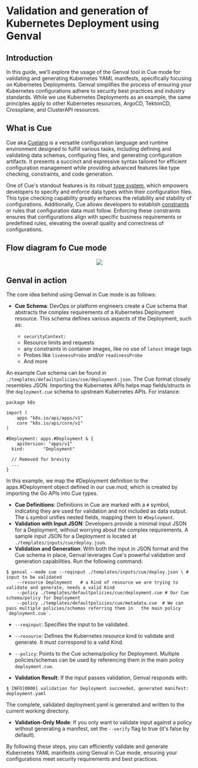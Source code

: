 # Validation and generation of Kubernetes Deployment using Genval

## Introduction

In this guide, we'll explore the usage of the Genval tool in Cue mode for validating and generating Kubernetes YAML manifests, specifically focusing on Kubernetes Deployments. Genval simplifies the process of ensuring your Kubernetes configurations adhere to security best practices and industry standards. While we use Kubernetes Deployments as an example, the same principles apply to other Kubernetes resources, ArgoCD, TektonCD, Crossplane, and ClusterAPI resources.

## What is Cue

Cue aka [Cuelang](https://cuelang.org/docs) is a versatile configuration language and runtime environment designed to fulfill various tasks, including defining and validating data schemas, configuring files, and generating configuration artifacts. It presents a succinct and expressive syntax tailored for efficient configuration management while providing advanced features like type checking, constraints, and code generation.


One of Cue's standout features is its robust [type system](https://cuelang.org/docs/tutorials/tour/types/types/), which empowers developers to specify and enforce data types within their configuration files. This type checking capability greatly enhances the reliability and stability of configurations. Additionally, Cue allows developers to establish [constraints](https://cuelang.org/docs/tutorials/tour/intro/constraints/) or rules that configuration data must follow. Enforcing these constraints ensures that configurations align with specific business requirements or predefined rules, elevating the overall quality and correctness of configurations.

## Flow diagram fo Cue mode

<p align="center">
  <img src="../cueval.svg" />
</p>




## Genval in action

The core idea behind using Genval in Cue mode is as follows:

- **Cue Schema**: DevOps or platform engineers create a Cue schema that abstracts the complex requirements of a Kubernetes Deployment resource. This schema defines various aspects of the Deployment, such as:

  - `securityContext:`
  - Resource limits and requests
  - any constraints in container images, like no use of `latest` image tags
  - Probes like `livenessProbe` and/or `readinessProbe`
  - And more

An example Cue schema can be found in `./templates/defaultpolicies/cue/deployment.json`. The Cue format closely resembles JSON. Importing the Kubernetes APIs helps map fields/structs in the `deployment.cue` schema to upstream Kubernetes APIs. For instance:


```cue
package k8s

import (
    apps "k8s.io/api/apps/v1"
    core "k8s.io/api/core/v1"
)

#Deployment: apps.#Deployment & {
	apiVersion: "apps/v1"
  kind:       "Deployment"

  // Removed for brevity
  ...
}
```

In this example, we map the #Deployment definition to the apps.#Deployment object defined in our cue.mod, which is created by importing the Go APIs into Cue types.

- **Cue Definitions**: Definitions in Cue are marked with a `#` symbol, indicating they are used for validation and not included as data output. The `&` symbol unifies nested fields, mapping them to `#Deployment`.
- **Validation with Input JSON**: Developers provide a minimal input JSON for a Deployment, without worrying about the complex requirements. A sample input JSON for a Deployment is located at `./templates/inputs/cue/deploy.json`.
- **Validation and Generation**: With both the input in JSON format and the Cue schema in place, Genval leverages Cue's powerful validation and generation capabilities. Run the following command:

```shell
$ genval --mode cue --reqinput ./templates/inputs/cue/deploy.json \ # input to be validated
    --resource Deployment   # a Kind of resource we are trying to validate and generate, needs a valid Kind
    --policy ./templates/defaultpolicies/cue/deployment.cue # Our Cue schema/policy for Deployment
    --policy ./templates/defaultpolicies/cue/metadata.cue  # We can pass multiple policies/schemas referring them in   the main policy `deployment.cue`.  
```
  - `--reqinput`: Specifies the input to be validated.
  - `--resource`: Defines the Kubernetes resource kind to validate and generate. It must correspond to a valid Kind.
  - `--policy`: Points to the Cue schema/policy for Deployment. Multiple policies/schemas can be used by referencing them in the main policy `deployment.cue`.

- **Validation Result**: If the input passes validation, Genval responds with:

```shell
$ INFO[0000] validation for Deployment succeeded, generated manifest: deployment.yaml
```

The complete, validated deployment.yaml is generated and written to the current working directory.

- **Validation-Only Mode**: If you only want to validate input against a policy without generating a manifest, set the `--verify` flag to true (it's false by default).

By following these steps, you can efficiently validate and generate Kubernetes YAML manifests using Genval in Cue mode, ensuring your configurations meet security requirements and best practices.

